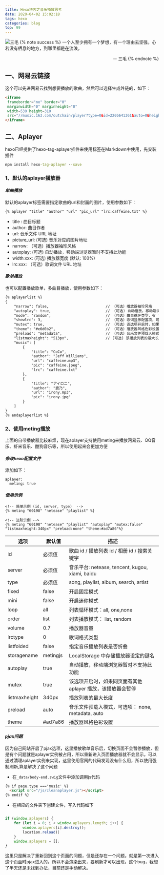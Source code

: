```yaml
---
title: Hexo博客之音乐播放思考
date: 2020-04-02 15:02:18
tags: hexo
categories: blog
top: 99
---
```

![三毛](https://hexo-1257711631.cos.ap-nanjing.myqcloud.com/20200203215950.png)
{% note success %}
一个人至少拥有一个梦想，有一个理由去坚强。心若没有栖息的地方，到哪里都是在流浪。
                                                    <p align="right"> -- 三毛
{% endnote %}

## 一、网易云链接
这个可以先进网易云找到想要播放的歌曲，然后可以选择生成外链的，如下：
```html
<iframe 
 frameborder="no" border="0" 
 marginwidth="0" marginheight="0" 
 width=530 height=310 
 src="//music.163.com/outchain/player?type=0&id=2205641361&auto=0&height=430">
</iframe>
```

## 二、Aplayer
hexo已经提供了hexo-tag-aplayer插件来使用标签在Markdown中使用，先安装插件
```cmd
npm install hexo-tag-aplayer --save
```
<!--more-->

### 1、默认的aplayer播放器
#### *单曲播放*
默认的aplayer标签需要指定歌曲的url和封面的图片，使用参数如下：
```html
{% aplayer "title" "author" "url" "pic_url" "lrc:caffeine.txt" %}
```
- title : 曲目标题
- author: 曲目作者
- url: 音乐文件 URL 地址
- picture_url: (可选) 音乐对应的图片地址
- narrow: （可选）播放器袖珍风格
- autoplay: (可选) 自动播放，移动端浏览器暂时不支持此功能
- width:xxx: (可选) 播放器宽度 (默认: 100%)
- lrc:xxx: （可选）歌词文件 URL 地址

#### *歌单播放*

也可以配置播放歌单，多曲目播放，使用参数如下：
```html
{% aplayerlist %}
{
    "narrow": false,                          // （可选）播放器袖珍风格
    "autoplay": true,                         // （可选) 自动播放，移动端浏览器暂时不支持此功能
    "mode": "random",                         // （可选）曲目循环类型，有 'random'（随机播放）, 'single' (单曲播放), 'circulation' (循环播放), 'order' (列表播放)， 默认：'circulation' 
    "showlrc": 3,                             // （可选）歌词显示配置项，可选项有：1,2,3
    "mutex": true,                            // （可选）该选项开启时，如果同页面有其他 aplayer 播放，该播放器会暂停
    "theme": "#e6d0b2",	                      // （可选）播放器风格色彩设置，默认：#b7daff
    "preload": "metadata",                    // （可选）音乐文件预载入模式，可选项： 'none' 'metadata' 'auto', 默认: 'auto'
    "listmaxheight": "513px",                 // (可选) 该播放列表的最大长度
    "music": [
        {
            "title": "CoCo",
            "author": "Jeff Williams",
            "url": "caffeine.mp3",
            "pic": "caffeine.jpeg",
            "lrc": "caffeine.txt"
        },
        {
            "title": "アイロニ",
            "author": "鹿乃",
            "url": "irony.mp3",
            "pic": "irony.jpg"
        }
    ]
}
{% endaplayerlist %}
```

### 2、使用meting播放
上面的自带播放器比较麻烦，现在aplayer支持使用meting来播放网易云、QQ音乐、虾米音乐、酷狗音乐等，所以使用起来会更加方便

#### *修改hexo配置文件*
添加如下：
```
aplayer:
  meting: true
```

#### *使用示例*
```
<!-- 简单示例 (id, server, type)  -->
{% meting "60198" "netease" "playlist" %}

<!-- 进阶示例 -->
{% meting "60198" "netease" "playlist" "autoplay" "mutex:false" "listmaxheight:340px" "preload:none" "theme:#ad7a86"%}
```

选项 | 默认值 | 描述
-|-|-|
id	|必须值|歌曲 id / 播放列表 id / 相册 id / 搜索关键字
server |必须值|	音乐平台: netease, tencent, kugou, xiami, baidu
type|	必须值|	song, playlist, album, search, artist
fixed|	false|	开启固定模式
mini|	false|	开启迷你模式
loop	|all	|列表循环模式：all, one,none
order	|list|	列表播放模式： list, random
volume	|0.7	|播放器音量
lrctype	|0|	歌词格式类型
listfolded|	false|	指定音乐播放列表是否折叠
storagename|	metingjs|	LocalStorage 中存储播放器设定的键名
autoplay	|true	|自动播放，移动端浏览器暂时不支持此功能
mutex	|true|	该选项开启时，如果同页面有其他 aplayer 播放，该播放器会暂停
listmaxheight	|340px|	播放列表的最大长度
preload	|auto|	音乐文件预载入模式，可选项： none, metadata, auto
theme	|#ad7a86|	播放器风格色彩设置

#### *pjax问题*
因为自己网站开启了pjax选项，这里播放歌单音乐后，切换页面不会暂停播放，但是有个问题就是aplayer实例被占用，所以重新进入页面播放器就不会显示，可以通过清理aplayer实例来实现，这里使用官网的代码发现没有什么用，所以使用强制刷新,算是解决了这个问题

* 在`_data/body-end.swig`文件中添加调用js代码
```html
{% if page.type ==='music' %}
  <script src="/js/cleanaplayer.js"></script>
{% endif %}
```
* 在相应的文件夹下创建文件，写入代码如下
```js

if (window.aplayers) {
    for (let i = 0; i < window.aplayers.length; i++) {
        window.aplayers[i].destroy();
        location.reload()
    }
    window.aplayers = [];
}
```
这里只是解决了重新回到这个页面的问题，但是还存在一个问题，就是第一次进入这个页面时pjax进入的，所以不会渲染出来，要刷新才可以出现，这个bug，我想了半天还是未找到办法，目前还是手动解决。




